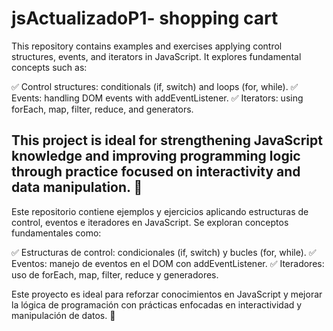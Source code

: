 # jsActualizadoP1- shopping cart
This repository contains examples and exercises applying control structures, events, and iterators in JavaScript. It explores fundamental concepts such as:

✅ Control structures: conditionals (if, switch) and loops (for, while).
✅ Events: handling DOM events with addEventListener.
✅ Iterators: using forEach, map, filter, reduce, and generators.

This project is ideal for strengthening JavaScript knowledge and improving programming logic through practice focused on interactivity and data manipulation. 🚀
----------------------------------------------------------------------------------------------------------------------------------------------------------------
Este repositorio contiene ejemplos y ejercicios aplicando estructuras de control, eventos e iteradores en JavaScript. Se exploran conceptos fundamentales como:

✅ Estructuras de control: condicionales (if, switch) y bucles (for, while).
✅ Eventos: manejo de eventos en el DOM con addEventListener.
✅ Iteradores: uso de forEach, map, filter, reduce y generadores.

Este proyecto es ideal para reforzar conocimientos en JavaScript y mejorar la lógica de programación con prácticas enfocadas en interactividad y manipulación de datos. 🚀
